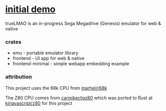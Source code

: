 # [initial demo](https://kirjava.xyz/sonic2)

trueLMAO is an in-progress Sega Megadrive (Genesis) emulator for web & native

### crates

* emu - portable emulator library
* frontend - UI app for web & native
* frontend-minimal - simple webapp embedding example

### attribution

This project uses the 68k CPU from [marhel/r68k](https://github.com/marhel/r68k)

The Z80 CPU comes from [carmiker/jgz80](https://github.com/carmiker/jgz80) which was ported to Rust at [kirjavascript/z80](https://github.com/kirjavascript/z80) for this project
